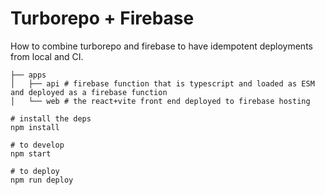 # Turborepo + Firebase

How to combine turborepo and firebase to have idempotent deployments from local and CI.

```
├── apps
│   ├── api # firebase function that is typescript and loaded as ESM and deployed as a firebase function
│   └── web # the react+vite front end deployed to firebase hosting
```

```
# install the deps
npm install

# to develop
npm start

# to deploy
npm run deploy
```
